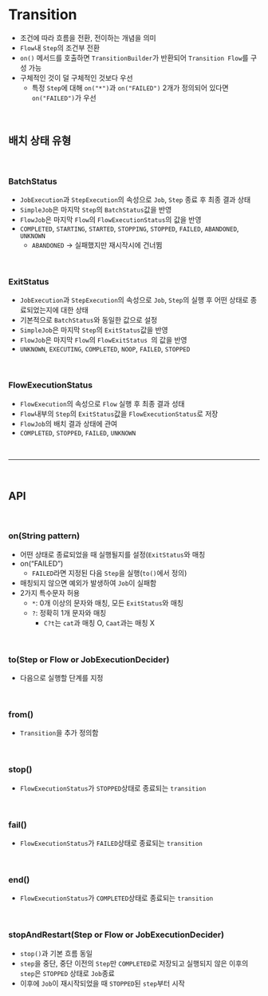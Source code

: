 # Transition
- 조건에 따라 흐름을 전환, 전이하는 개념을 의미
- `Flow`내 `Step`의 조건부 전환
- `on()` 메서드를 호출하면 `TransitionBuilder`가 반환되어 `Transition Flow`를 구성 가능
- 구체적인 것이 덜 구체적인 것보다 우선
	- 특정 `Step`에 대해 `on("*")`과 `on("FAILED")` 2개가 정의되어 있다면 `on("FAILED")`가 우선

<br>

## 배치 상태 유형 

<br>

### BatchStatus
- `JobExecution`과 `StepExecution`의 속성으로 `Job`, `Step` 종료 후 최종 결과 상태
- `SimpleJob`은 마지막 `Step`의 `BatchStatus`값을 반영
- `FlowJob`은 마지막 `Flow`의 `FlowExecutionStatus`의 값을 반영
- `COMPLETED`, `STARTING`, `STARTED`, `STOPPING`, `STOPPED`, `FAILED`, `ABANDONED`, `UNKNOWN`
	- `ABANDONED` -> 실패했지만 재시작시에 건너뜀

<br>

### ExitStatus
- `JobExecution`과 `StepExecution`의 속성으로 `Job`, `Step`의 실행 후 어떤 상태로 종료되었는지에 대한 상태
- 기본적으로 `BatchStatus`와 동일한 값으로 설정
-  `SimpleJob`은 마지막 `Step`의 `ExitStatus`값을 반영
- `FlowJob`은 마지막 `Flow`의 `FlowExitStatus `의 값을 반영
- `UNKNOWN`, `EXECUTING`, `COMPLETED`, `NOOP`, `FAILED`, `STOPPED`

<br>

### FlowExecutionStatus
- `FlowExecution`의 속성으로 `Flow` 실행 후 최종 결과 성태
- `Flow`내부의 `Step`의 `ExitStatus`값을 `FlowExecutionStatus`로 저장
- `FlowJob`의 배치 결과 상태에 관여
- `COMPLETED`, `STOPPED`, `FAILED`, `UNKNOWN`

<br>

---

<br>

## API

<br>

### on(String pattern)
- 어떤 상태로 종료되었을 때 실행될지를 설정(`ExitStatus`와 매칭
- on(“FAILED”) 
	- `FAILED`라면 지정된 다음 `Step`을 실행(`to()`에서 정의)
- 매칭되지 않으면 예외가 발생하여 `Job`이 실패함
- 2가지 특수문자 허용
	- `*`: 0개 이상의 문자와 매칭, 모든 `ExitStatus`와 매칭
	- `?`: 정확히 1개 문자와 매칭
		- `C?t`는 `cat`과 매칭 O, `Caat`과는 매칭 X

<br>

### to(Step or Flow or JobExecutionDecider)
- 다음으로 실행할 단계를 지정

<br>

### from()
- `Transition`을 추가 정의함 

<br>

### stop()
- `FlowExecutionStatus`가 `STOPPED`상태로 종료되는 `transition`

<br>

### fail()
- `FlowExecutionStatus`가 `FAILED`상태로 종료되는 `transition` 

<br>

### end()
- `FlowExecutionStatus`가 `COMPLETED`상태로 종료되는 `transition`

<br>

### stopAndRestart(Step or Flow or JobExecutionDecider)
- `stop()`과 기본 흐름 동일
- `step`을 중단, 중단 이전의 `Step`만 `COMPLETED`로 저장되고 실행되지 않은 이후의 `step`은 `STOPPED` 상태로 `Job`종료
- 이후에 `Job`이 재시작되었을 때 `STOPPED`된 `step`부터 시작
